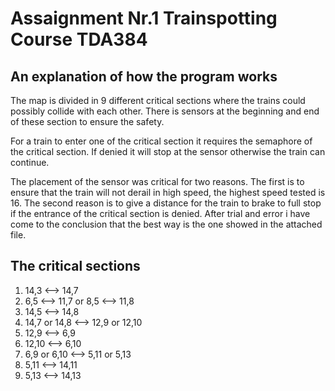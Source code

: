 # Assaignment Nr.1 Trainspotting Course TDA384

## An explanation of how the program works
The map is divided in 9 different critical sections where the trains could possibly collide with each other. There is sensors at the beginning and end of these section to ensure the safety. 

For a train to enter one of the critical section it requires the semaphore of the critical section. If denied it will stop at the sensor otherwise the train can continue. 

The placement of the sensor was critical for two reasons. The first is to ensure that the train will not derail in high speed, the highest speed tested is 16. The second reason is to give a distance for the train to brake to full stop if the entrance of the critical section is denied. After trial and error i have come to the conclusion that the best way is the one showed in the attached file.
   
## The critical sections
1. 14,3 <--> 14,7
2. 6,5 <--> 11,7 or 8,5 <--> 11,8
3. 14,5 <--> 14,8
4. 14,7 or 14,8 <--> 12,9 or 12,10
5. 12,9 <--> 6,9
6. 12,10 <--> 6,10
7. 6,9 or 6,10 <--> 5,11 or 5,13
8. 5,11 <--> 14,11 
9. 5,13 <--> 14,13 